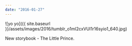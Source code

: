 ```yaml
---
date: "2016-01-27"
---
```


![yo yo]({{ site.baseurl }}/assets/images/2016/tumblr_o1ml2cxVUI1r16syio1_640.jpg)

New storybook - The Little Prince.
